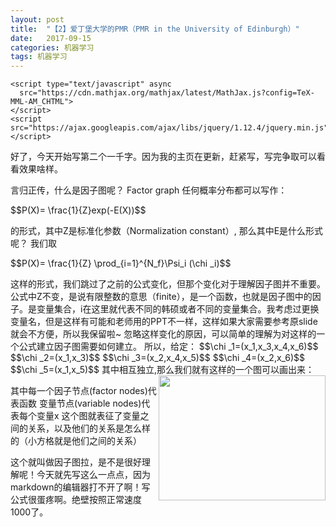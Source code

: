 ```yaml
---
layout: post
title:  "【2】爱丁堡大学的PMR（PMR in the University of Edinburgh）"
date:   2017-09-15 
categories: 机器学习
tags: 机器学习
---
```


<html lang="en">
  <head>
    <meta charset="utf-8">
    <meta http-equiv="X-UA-Compatible" content="IE=edge">
    <meta name="viewport" content="width=device-width, initial-scale=1">
  
    <script type="text/javascript" async
      src="https://cdn.mathjax.org/mathjax/latest/MathJax.js?config=TeX-MML-AM_CHTML">
    </script>
    <script src="https://ajax.googleapis.com/ajax/libs/jquery/1.12.4/jquery.min.js"></script>
  </head>


好了，今天开始写第二个一千字。因为我的主页在更新，赶紧写，写完争取可以看看效果啥样。

言归正传，什么是因子图呢？
Factor graph
任何概率分布都可以写作：
<p class="text-center">
$$P(X)= \frac{1}{Z}exp(-E(X))$$
</p>
的形式，其中Z是标准化参数（Normalization constant）, 那么其中E是什么形式呢？
我们取 
<p class="text-center">
$$P(X)= \frac{1}{Z} \prod_{i=1}^{N_f}\Psi_i (\chi _i)$$
  </p>
这样的形式，我们跳过了之前的公式变化，但那个变化对于理解因子图并不重要。公式中Z不变，<script type="math/tex">N_f</script>是说有限整数的意思（finite），<script type="math/tex">\Psi</script>是一个函数，也就是因子图中的因子。<script type="math/tex">\chi</script>是变量集合，i在这里就代表不同的韩硕或者不同的变量集合。我考虑过更换变量名，但是这样有可能和老师用的PPT不一样，这样如果大家需要参考原slide就会不方便，所以我保留啦~
忽略这样变化的原因，可以简单的理解为对这样的一个公式建立因子图需要如何建立。
所以，给定：
$$\chi _1=(x_1,x_3,x_4,x_6)$$
$$\chi _2=(x_1,x_3)$$
$$\chi _3=(x_2,x_4,x_5)$$
$$\chi _4=(x_2,x_6)$$
$$\chi _5=(x_1,x_5)$$
其中<script type="math/tex">x_i</script>相互独立,那么我们就有这样的一个图可以画出来：
<img src="https://github.com/DukeEnglish/DukeEnglish.github.io/tree/master/Pic-blog/factorgraph1.png" width="267" height="200" align ="right">
 
其中每一个因子节点(factor nodes)代表函数
变量节点(variable nodes)代表每个变量x
这个图就表征了变量之间的关系，以及他们的关系是怎么样的（小方格就是他们之间的关系）

这个就叫做因子图拉，是不是很好理解呢！今天就先写这么一点点，因为markdown的编辑器打不开了啊！写公式很蛋疼啊。绝壁按照正常速度1000了。
</html>
